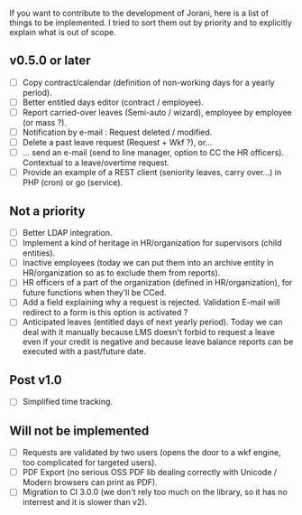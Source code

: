 If you want to contribute to the development of Jorani, here is a list of things to be implemented.
I tried to sort them out by priority and to explicitly explain what is out of scope.

## v0.5.0 or later

- [ ] Copy contract/calendar (definition of non-working days for a yearly period).
- [ ] Better entitled days editor (contract / employee).
- [ ] Report carried-over leaves (Semi-auto / wizard), employee by employee (or mass ?).
- [ ] Notification by e-mail : Request deleted / modified.
- [ ] Delete a past leave request (Request + Wkf ?), or...
- [ ] ... send an e-mail (send to line manager, option to CC the HR officers). Contextual to a leave/overtime request.
- [ ] Provide an example of a REST client (seniority leaves, carry over...) in PHP (cron) or go (service).

## Not a priority

- [ ] Better LDAP integration.
- [ ] Implement a kind of heritage in HR/organization for supervisors (child entities).
- [ ] Inactive employees (today we can put them into an archive entity in HR/organization so as to exclude them from reports).
- [ ] HR officers of a part of the organization (defined in HR/organization), for future functions when they'll be CCed.
- [ ] Add a field explaining why a request is rejected. Validation E-mail will redirect to a form is this option is activated ?
- [ ] Anticipated leaves (entitled days of next yearly period). Today we can deal with it manually because LMS doesn't forbid to 
request a leave even if your credit is negative and because leave balance reports can be executed with a past/future date.

## Post v1.0

- [ ] Simplified time tracking.

## Will not be implemented

- [ ] Requests are validated by two users (opens the door to a wkf engine, too complicated for targeted users).
- [ ] PDF Export (no serious OSS PDF lib dealing correctly with Unicode / Modern browsers can print as PDF).
- [ ] Migration to CI 3.0.0 (we don't rely too much on the library, so it has no interrest and it is slower than v2).
